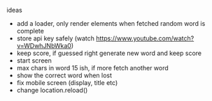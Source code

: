 ideas

- add a loader, only render elements when fetched random word is complete
- store api key safely (watch https://www.youtube.com/watch?v=WDwhJNbWka0)
- keep score, if guessed right generate new word and keep score
- start screen
- max chars in word 15 ish, if more fetch another word
- show the correct word when lost
- fix mobile screen (display, title etc)
- change location.reload()
